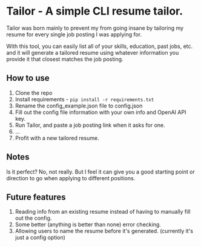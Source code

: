 # Tailor - A simple CLI resume tailor.

Tailor was born mainly to prevent my from going insane by tailoring my resume for every single job posting I was applying for.

With this tool, you can easily list all of your skills, education, past jobs, etc. and it will generate a tailored resume using whatever information you provide it that closest matches the job posting.

## How to use

1. Clone the repo
2. Install requirements - `pip install -r requirements.txt`
3. Rename the config_example.json file to config.json
4. Fill out the config file information with your own info and OpenAI API key.
5. Run Tailor, and paste a job posting link when it asks for one.
6. ...
7. Profit with a new tailored resume.

## Notes

Is it perfect? No, not really. But I feel it can give you a good starting point or direction to go when applying to different positions.

## Future features

1. Reading info from an existing resume instead of having to manually fill out the config.
2. Some better (anything is better than none) error checking.
3. Allowing users to name the resume before it's generated. (currently it's just a config option)

